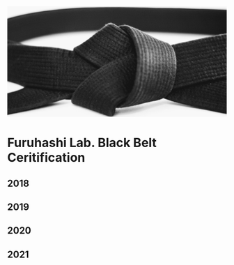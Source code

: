 ![Kuroobi](https://github.com/furuhashilab/blackbelt4furuhashilab/blob/main/assets/Black_belt_tied_banner.jpg?raw=true)

# Furuhashi Lab. Black Belt Ceritification


## 2018

## 2019

## 2020

## 2021
